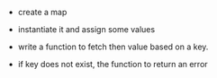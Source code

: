 - create a map
- instantiate it and assign some values

- write a function to fetch then value based on a key. 
- if key does not exist, the function to return an error